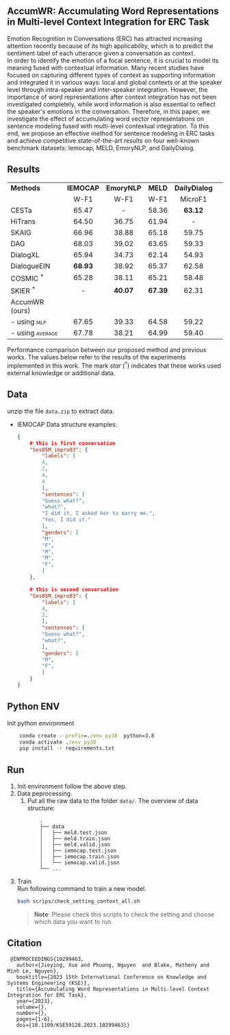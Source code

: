 ## AccumWR: Accumulating Word Representations in Multi-level Context Integration for ERC Task 

Emotion Recognition in Conversations (ERC) has attracted increasing attention recently because of its high applicability, which is to predict the sentiment label of each utterance given a conversation as context.    
In order to identify the emotion of a focal sentence, it is crucial to model its meaning fused with contextual information. Many recent studies have focused on capturing different types of context as supporting information and integrated it in various ways: local and global contexts or at the speaker level through intra-speaker and inter-speaker integration. However, the importance of word representations after context integration has not been investigated completely, while word information is also essential to reflect the speaker's emotions in the conversation.
Therefore, in this paper, we investigate the effect of accumulating word vector representations on sentence modeling fused with multi-level contextual integration.  To this end, we propose an effective method for sentence modeling in ERC tasks and achieve competitive state-of-the-art results on four well-known benchmark datasets: Iemocap, MELD, EmoryNLP, and DailyDialog.  
## Results 
|                                                 |             |              |           |                 |     |
|:------------------------------------------------|:-----------:|:------------:|:---------:|:---------------:|:---:|
| **Methods**                                     | **IEMOCAP** | **EmoryNLP** | **MELD**  | **DailyDialog** |     |
|                                                 |    W-F1     |     W-F1     |   W-F1    |     MicroF1     |     |
| CESTa                                           |    65.47    |      \-      |   58.36   |    **63.12**    |     |
| HiTrans                                         |    64.50    |    36.75     |   61.94   |       \-        |     |
| SKAIG                                           |    66.96    |    38.88     |   65.18   |      59.75      |     |
| DAG                                             |    68.03    |    39.02     |   63.65   |      59.33      |     |
| DialogXL                                        |    65.94    |    34.73     |   62.14   |      54.93      |     |
| DialogueEIN                                     |  **68.93**  |    38.92     |   65.37   |      62.58      |     |
| COSMIC <sup>\*</sup>                            |    65.28    |    38.11     |   65.21   |      58.48      |     |
| SKIER <sup>\*</sup>                             |     \-      |  **40.07**   | **67.39** |      62.31      |     |
| AccumWR (ours)                                  |             |              |           |                 |     |
| \- using <span class="smallcaps">mlp</span>     |    67.65    |    39.33     |   64.58   |      59.22      |     |
| \- using <span class="smallcaps">average</span> |    67.78    |    38.21     |   64.99   |      59.40      |     |

Performance comparison between our proposed method and previous works.
The values below refer to the results of the experiments implemented in
this work. The mark *star* (<sup>\*</sup>) indicates that these works
used external knowledge or additional data.

##  Data  
unzip the file `data.zip` to extract data.
- IEMOCAP
    Data structure examples: 
    ```json
    {
        # this is first conversation 
        "Ses05M_impro03": { 
            "labels": [
            4,
            2,
            4,
            4 
            ],
            "sentences": [
            "Guess what?",
            "what?",
            "I did it, I asked her to marry me.",
            "Yes, I did it."
            ], 
            "genders": [
            "M",
            "F",
            "M",
            "M",
            "F", 
            ]
        },

        # this is second conversation 
        "Ses05M_impro03": { 
            "labels": [
            4,
            2,
            ],
            "sentences": [
            "Guess what?",
            "what?", 
            ], 
            "genders": [
            "M",
            "F",  
            ]
        }
    }
    ```

##  Python ENV 
Init python environment 
```cmd
    conda create --prefix=./env_py38  python=3.8
    conda activate ./env_py38 
    pip install -r requirements.txt
```

## Run 
1. Init environment follow the above step.
2. Data peprocessing. 
   1. Put all the raw data to the folder `data/`.
    The overview of data structure:
        ```
            .
            ├── data
            │   ├── meld.test.json
            │   ├── meld.train.json
            │   ├── meld.valid.json
            │   ├── iemocap.test.json
            │   ├── iemocap.train.json
            │   └── iemocap.valid.json
            └── ...
        ```
3. Train  
    Run following command to train a new model. 
    ```bash 
    bash scrips/check_setting_context_all.sh
    ```
    > **Note**: Please check this scripts to check the setting and choose which data you want to run. 

## Citation 
   
   ```
    @INPROCEEDINGS{10299463,
      author={Jieying, Xue and Phuong, Nguyen  and Blake, Matheny and Minh Le, Nguyen},
      booktitle={2023 15th International Conference on Knowledge and Systems Engineering (KSE)}, 
      title={Accumulating Word Representations in Multi-level Context Integration for ERC Task}, 
      year={2023},
      volume={},
      number={},
      pages={1-6},
      doi={10.1109/KSE59128.2023.10299463}}
   ``` 
